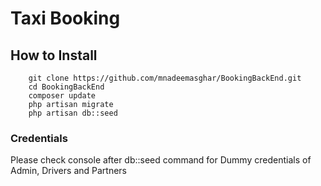 # Taxi Booking
## How to Install
```
    git clone https://github.com/mnadeemasghar/BookingBackEnd.git
    cd BookingBackEnd
    composer update
    php artisan migrate
    php artisan db::seed
```

### Credentials
Please check console after db::seed command for Dummy credentials of Admin, Drivers and Partners

 